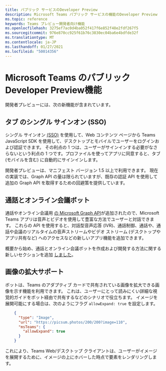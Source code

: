 ```yaml
---
title: パブリック サービスのDeveloper Preview
description: Microsoft Teams パブリック サービスの機能のDeveloper Preview
ms.topic: reference
keywords: Teams プレビュー開発者向け機能
ms.openlocfilehash: 3275ef7ac0d4ba052f417f6e852f48e2fdf267f5
ms.sourcegitcommit: 976e870cc925f61b76c3830ec04ba6e4bdfde32f
ms.translationtype: MT
ms.contentlocale: ja-JP
ms.lasthandoff: 01/27/2021
ms.locfileid: "50014356"
---
```

# <a name="features-in-the-public-developer-preview-for-microsoft-teams"></a>Microsoft Teams のパブリック Developer Preview機能

開発者プレビューには、次の新機能が含まれています。

## <a name="tabs-single-sign-on-sso"></a>タブ のシングル サインオン (SSO)

シングル サインオン [(SSO)](~/tabs/how-to/authentication/auth-aad-sso.md) を使用して、Web コンテンツ ページから Teams JavaScript SDK を使用して、デスクトップとモバイルでユーザーをログインおよび認証できます。 その利点の 1 つは、ユーザーがサインインする必要がなさらないという利点の 1 つです。プロファイルを使ってアプリに同意すると、タブ (モバイルを含む) に自動的にサインインします。

開発者プレビューは、マニフェスト バージョン 1.5 以上で利用できます。 現在の実装では、Graph API の量は限られていますが、既存の認証 API を使用して追加の Graph API を取得するための回避策を提供しています。

## <a name="calls-and-online-meeting-bots"></a>通話とオンライン会議ボット

通話やオンライン会議用 [の Microsoft Graph API](/graph/api/resources/communications-api-overview?view=graph-rest-beta)が追加されたので、Microsoft Teams アプリは音声とビデオを使用して豊富な方法でユーザーと対話できます。 これらの API を使用すると、対話型音声応答 (IVR)、通話制御、通話や、通話や会議のリアルタイムの音声ストリームやビデオ ストリーム (デスクトップやアプリ共有など) へのアクセスなどの新しいアプリ機能を追加できます。

概要から始め、通話とオンライン会議ボットを作成および開発する方法に関する新しいセクションを追加 [しました](~/bots/calls-and-meetings/calls-meetings-bots-overview.md)。

## <a name="image-enlarge-support"></a>画像の拡大サポート

ボットは、Teams のアダプティブ カードで共有されている画像を拡大できる画像を示す機能を利用できます。 これは、ユーザーにとって読みにくい詳細な視覚的ガイドをボット経由で共有するなどのシナリオで役立ちます。 イメージを展開可能にする場合は、次のようにフラグ `allowExpand: true` を設定します。

```json
    {
      "type": "Image",
      "url": "https://picsum.photos/200/200?image=110",
      "msTeams": {
        "allowExpand": true
      }
    }
```
これにより、Teams Web/デスクトップ クライアントは、ユーザーがイメージを展開するために、イメージの上にホバーした時点で要素をレンダリングします。

